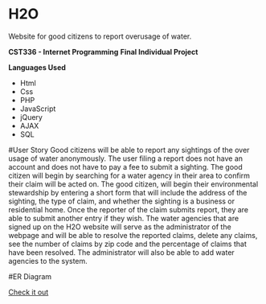 # H2O
Website for good citizens to report overusage of water.

**CST336 - Internet Programming**
**Final Individual Project**

**Languages Used**
* Html
* Css
* PHP
* JavaScript
* jQuery
* AJAX
* SQL

#User Story
Good citizens will be able to report any sightings of 
the over usage of water anonymously. The user filing a 
report does not have an account and does not have to pay 
a fee to submit a sighting. The good citizen will begin 
by searching for a water agency in their area to confirm
their claim will be acted on. The good citizen, will begin 
their environmental stewardship by entering a short form 
that will include the address of the sighting, 
the type of claim, and whether the sighting is 
a business or residential home. Once the reporter of the 
claim submits report, they are able to submit another entry 
if they wish. The water agencies that are signed up on the 
H2O website will serve as the administrator of the webpage 
and will be able to resolve the reported claims, delete any claims, 
see the number of claims by zip code and the percentage of claims 
that have been resolved. The administrator will also be able
to add water agencies to the system. 

#ER Diagram

[Check it out](https://drive.google.com/file/d/0B6PQHeVgx7EEeUlMWkVWRDlBRHM/view?usp=sharing)
